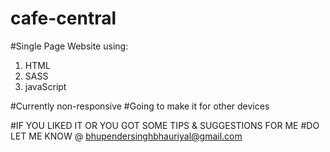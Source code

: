 # cafe-central
#Single Page Website using:
1. HTML
2. SASS
3. javaScript

#Currently non-responsive
#Going to make it for other devices

#IF YOU LIKED IT OR YOU GOT SOME TIPS & SUGGESTIONS FOR ME
#DO LET ME KNOW @ bhupendersinghbhauriyal@gmail.com
